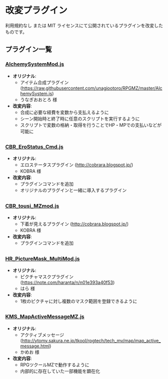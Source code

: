 # 改変プラグイン
利用規約なし または MIT ライセンスにて公開されているプラグインを改変したものです。

## プラグイン一覧

### [AlchemySystemMod.js](./AlchemySystemMod.js)
- **オリジナル**:
    - アイテム合成プラグイン (https://raw.githubusercontent.com/unagiootoro/RPGMZ/master/AlchemySystem.js)
    - うなぎおおとろ 様 
- **改変内容**:  
    - 合成に必要な経費を変数から支払えるように
    - シーン開始時と終了時に任意のスクリプトを実行するように
    - スクリプトで変数の格納・取得を行うことでHP・MPでの支払いなどが可能に

##
### [CBR_EroStatus_Cmd.js](./CBR_EroStatus_Cmd.js)
- **オリジナル**:
    - エロステータスプラグイン (http://cobrara.blogspot.jp/)
    - KOBRA 様
- **改変内容**:  
    - プラグインコマンドを追加
    - オリジナルのプラグインと一緒に導入するプラグイン

##
### [CBR_tousi_MZmod.js](./CBR_tousi_MZmod.js)
- **オリジナル**:
    - 下着が見えるプラグイン (http://cobrara.blogspot.jp/)
    - KOBRA 様
- **改変内容**:  
    - プラグインコマンドを追加

##
### [HR_PictureMask_MultiMod.js](./HR_PictureMask_MultiMod.js)
- **オリジナル**:
    - ピクチャマスクプラグイン (https://note.com/haranta/n/n01e393a40f53)
    - はら 様
- **改変内容**:  
    - 1枚のピクチャに対し複数のマスク範囲を登録できるように

##
### [KMS_MapActiveMessageMZ.js](./KMS_MapActiveMessageMZ.js)
- **オリジナル**:
    - アクティブメッセージ (http://ytomy.sakura.ne.jp/tkool/rpgtech/tech_mv/map/map_active_message.html)
    - かめお 様
- **改変内容**:  
    - RPGツクールMZで動作するように
    - 内部的に存在していた一部機能を顕在化
